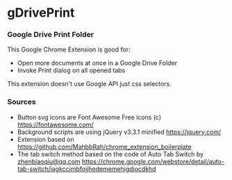 # gDrivePrint
### Google Drive Print Folder

This Google Chrome Extension is good for:
* Open more documents at once in a Google Drive Folder
* Invoke Print dialog on all opened tabs

This extension doesn't use Google API just css selectors.

### Sources

* Button svg icons are Font Awesome Free icons (c) https://fontawesome.com/
* Background scripts are using jQuery v3.3.1 minified https://jquery.com/
* Extension based on https://github.com/MahbbRah/chrome_extension_boilerplate
* The tab switch method based on the code of Auto Tab Switch by zhenbiaoqiu@qq.com
 https://chrome.google.com/webstore/detail/auto-tab-switch/iagkccjmbfoijhedememehigdjocdkhd